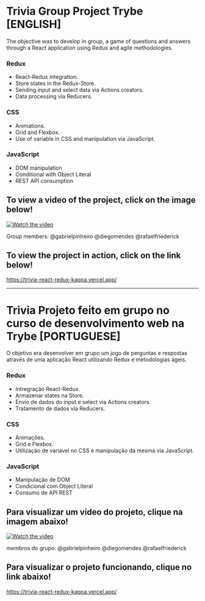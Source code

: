 # Trivia Group Project Trybe [ENGLISH]
The objective was to develop in group, a game of questions and answers through a React application using Redux and agile methodologies.

### Redux

- React-Redux integration.
- Store states in the Redux-Store.
- Sending input and select data via Actions creators.
- Data processing via Reducers.

### CSS

- Animations.
- Grid and Flexbox.
- Use of variable in CSS and manipulation via JavaScript.

### JavaScript

- DOM manipulation
- Conditional with Object Literal
- REST API consumption



## To view a video of the project, click on the image below!

[![Watch the video](https://encrypted-tbn0.gstatic.com/images?q=tbn:ANd9GcTvX7XjW8SbO7M8RFY41EYr8WtFq9QouZ7L5A&usqp=CAU)](https://youtu.be/HYQIzE-SFgQ)

Group members: @gabrielpinheiro @diegomendes @rafaelfriederick

## To view the project in action, click on the link below!

https://trivia-react-redux-kappa.vercel.app/





-------------------------------------------------------------------------------------





# Trivia Projeto feito em grupo no curso de desenvolvimento web na Trybe [PORTUGUESE]
O objetivo era desenvolver em grupo um jogo de perguntas e respostas através de  uma aplicação React utilizando Redux e metodologias ágeis.

### Redux

- Intregração React-Redux
- Armazenar states na Store.
- Envio de dados do input e select via Actions creators.
- Tratamento de dados via Reducers.

### CSS

- Animações.
- Grid e Flexbox.
- Utilização de variavel no CSS e manipulação da mesma via JavaScript.

### JavaScript

- Manipulação de DOM
- Condicional com Object Literal
- Consumo de API REST



## Para visualizar um video do projeto, clique na imagem abaixo!

[![Watch the video](https://encrypted-tbn0.gstatic.com/images?q=tbn:ANd9GcTvX7XjW8SbO7M8RFY41EYr8WtFq9QouZ7L5A&usqp=CAU)](https://youtu.be/HYQIzE-SFgQ)

membros do grupo: @gabrielpinheiro @diegomendes @rafaelfriederick

## Para visualizar o projeto funcionando, clique no link abaixo!

https://trivia-react-redux-kappa.vercel.app/
